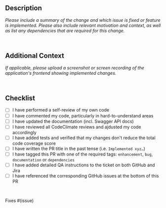 ## Description
_Please include a summary of the change and which issue is fixed or feature is implemented. Please also include relevant
motivation and context, as well as list any dependencies that are required for this change._

<br>

## Additional Context
_If applicable, please upload a screenshot or screen recording of the application's frontend showing implemented changes._

<br>

## Checklist
- [ ] I have performed a self-review of my own code
- [ ] I have commented my code, particularly in hard-to-understand areas
- [ ] I have updated the documentation (incl. Swagger API docs)
- [ ] I have reviewed all CodeClimate reviews and ajdusted my code accordingly
- [ ] I have added tests and verified that my changes don't reduce the total code coverage score
- [ ] I have written the PR title in the past tense (i.e. `Implemented xyz…`) 
- [ ] I have tagged this PR with one of the required tags: `enhancement`, `bug`, `documentation` or `dependencies`
- [ ] I have added detailed QA instructions to the ticket on both GitHub and Jira
- [ ] I have referenced the corresponding GitHub issues at the bottom of this PR

<br>

Fixes #(issue)
